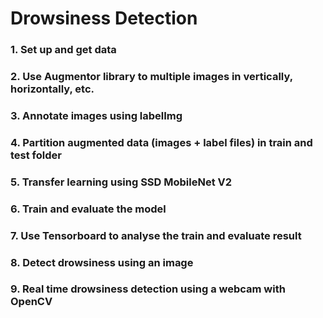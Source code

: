 # Drowsiness Detection 


### 1. Set up and get data 
### 2. Use Augmentor library to multiple images in vertically, horizontally, etc. 
### 3. Annotate images using labelImg 
### 4. Partition augmented data (images + label files) in train and test folder 
### 5. Transfer learning using SSD MobileNet V2 
### 6. Train and evaluate the model
### 7. Use Tensorboard to analyse the train and evaluate result 
### 8. Detect drowsiness using an image 
### 9. Real time drowsiness detection using a webcam with OpenCV 
